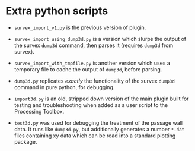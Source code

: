 # Extra python scripts

* `survex_import_v1.py` is the previous version of plugin.

* `survex_import_using_dump3d.py` is a version which slurps the output
  of the survex `dump3d` command, then parses it (requires `dump3d`
  from survex).

* `survex_import_with_tmpfile.py` is another version which uses a
  temporary file to cache the output of `dump3d`, before parsing.

* `dump3d.py` replicates _exactly_ the functionality of the survex
  `dump3d` command in pure python, for debugging.

* `import3d.py` is an old, stripped down version of the main plugin
  built for testing and troubleshooting when added as a user script to
  the Processing Toolbox.

* `test3d.py` was used for debugging the treatment of the passage wall
  data.  It runs like `dump3d.py`, but additionally generates a number
  `*.dat` files containing xy data which can be read into a standard
  plotting package.
